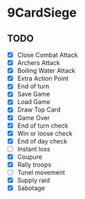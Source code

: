 # 9CardSiege

## TODO
- [x] Close Combat Attack
- [x] Archers Attack
- [x] Boiling Water Attack
- [x] Extra Action Point
- [x] End of turn
- [x] Save Game
- [x] Load Game
- [x] Draw Top Card
- [x] Game Over
- [x] End of turn check
- [x] Win or loose check
- [x] End of day check
- [ ] Instant loss
- [x] Coupure
- [x] Rally troops
- [ ] Tunel movement
- [x] Supply raid
- [x] Sabotage
